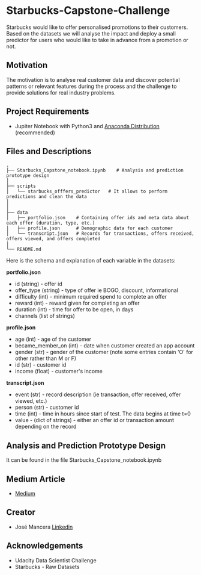 # Starbucks-Capstone-Challenge

Starbucks would like to offer personalised promotions to their customers.
Based on the datasets we will analyse the impact and deploy a small predictor for users
who would like to take in advance from a promotion or not.


## Motivation <a name="motivation"></a>
The motivation is to analyse real customer data and discover potential patterns or relevant features during the process
and the challenge to provide solutions for real industry problems.

## Project Requirements
* Jupiter Notebook with Python3 and [Anaconda Distribution](https://www.anaconda.com/products/individual) (recommended)

## Files and Descriptions <a name="data"></a>

    .
    ├── Starbucks_Capstone_notebook.ipynb    # Analysis and prediction prototype design
    │   
    ├── scripts                   
    │   └── starbucks_offfers_predictor   # It allows to perform predictions and clean the data
    │   
    │
    ├── data                   
    │   ├── portfolio.json    # Containing offer ids and meta data about each offer (duration, type, etc.) 
    │   ├── profile.json      # Demographic data for each customer
    │   └── transcript.json   # Records for transactions, offers received, offers viewed, and offers completed
    │ 
    └── README.md


Here is the schema and explanation of each variable in the datasets:

**portfolio.json**
* id (string) - offer id
* offer_type (string) - type of offer ie BOGO, discount, informational
* difficulty (int) - minimum required spend to complete an offer
* reward (int) - reward given for completing an offer
* duration (int) - time for offer to be open, in days
* channels (list of strings)

**profile.json**
* age (int) - age of the customer 
* became_member_on (int) - date when customer created an app account
* gender (str) - gender of the customer (note some entries contain 'O' for other rather than M or F)
* id (str) - customer id
* income (float) - customer's income

**transcript.json**
* event (str) - record description (ie transaction, offer received, offer viewed, etc.)
* person (str) - customer id
* time (int) - time in hours since start of test. The data begins at time t=0
* value - (dict of strings) - either an offer id or transaction amount depending on the record

## Analysis and Prediction Prototype Design
It can be found in the file Starbucks_Capstone_notebook.ipynb

## Medium Article 
* [Medium](https://medium.com/@jose0628/starbucks-challenge-9aee41d9512f)

## Creator <a name="author"></a>
* José Mancera [Linkedin](https://www.linkedin.com/in/jose0628/)

## Acknowledgements <a name="ack"></a>
* Udacity Data Scientist Challenge
* Starbucks - Raw Datasets
